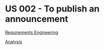 # US 002 - To publish an announcement 

[Requirements Engineering](01.requirements-engineering/Readme.md)

[Analysis](02.analysis/Readme.md)


